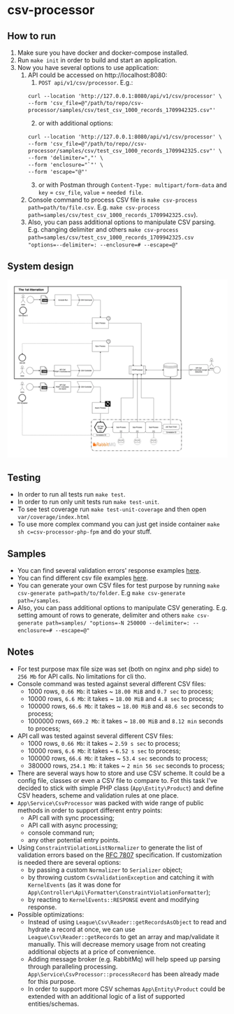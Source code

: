 # csv-processor

## How to run

1. Make sure you have docker and docker-compose installed.
2. Run `make init` in order to build and start an application.
3. Now you have several options to use application:
   1. API could be accessed on http://localhost:8080:
      1. `POST api/v1/csv/processor`. E.g.:
      ```curl
      curl --location 'http://127.0.0.1:8080/api/v1/csv/processor' \
      --form 'csv_file=@"/path/to/repo/csv-processor/samples/csv/test_csv_1000_records_1709942325.csv"'
      ```
      2. or with additional options:
      ```curl
      curl --location 'http://127.0.0.1:8080/api/v1/csv/processor' \
      --form 'csv_file=@"/path/to/repo//csv-processor/samples/csv/test_csv_1000_records_1709942325.csv"' \
      --form 'delimiter=","' \
      --form 'enclosure="`"' \
      --form 'escape="@"'
      ```
      3. or with Postman through `Content-Type: multipart/form-data` and `key` = `csv_file`, `value` = `needed file`.
   2. Console command to process CSV file is `make csv-process path=path/to/file.csv`. E.g. `make csv-process path=samples/csv/test_csv_1000_records_1709942325.csv`).
   3. Also, you can pass additional options to manipulate CSV parsing. E.g. changing delimiter and others `make csv-process path=samples/csv/test_csv_1000_records_1709942325.csv "options=--delimiter=: --enclosure=# --escape=@"`

## System design

![CSV_processor.webp](samples%2Fsystem%2FCSV_processor.webp)

## Testing

- In order to run all tests run `make test`.
- In order to run only unit tests run `make test-unit`.
- To see test coverage run `make test-unit-coverage` and then open `var/coverage/index.html`
- To use more complex command you can just get inside container `make sh c=csv-processor-php-fpm` and do your stuff.

## Samples
- You can find several validation errors' response examples [here](samples/api/response).
- You can find different csv file examples [here](samples/csv).
- You can generate your own CSV files for test purpose by running `make csv-generate path=path/to/folder`. E.g `make csv-generate path=/samples`.
- Also, you can pass additional options to manipulate CSV generating. E.g. setting amount of rows to generate, delimiter and others `make csv-generate path=samples/ "options=-N 250000 --delimiter=: --enclosure=# --escape=@"`

## Notes

- For test purpose max file size was set (both on nginx and php side) to `256 Mb` for API calls. No limitations for cli tho.
- Console command was tested against several different CSV files:
  - 1000 rows, `0.66 Mb`: it takes ~ `18.00 MiB` and `0.7 sec` to process;
  - 10000 rows, `6.6 Mb`: it takes ~ `18.00 MiB` and `4.8 sec` to process;
  - 100000 rows, `66.6 Mb`: it takes ~ `18.00 MiB` and `48.6 sec` seconds to process;
  - 1000000 rows, `669.2 Mb`: it takes ~ `18.00 MiB` and `8.12 min` seconds to process;
- API call was tested against several different CSV files:
  - 1000 rows, `0.66 Mb`: it takes ~ `2.59 s sec` to process;
  - 10000 rows, `6.6 Mb`: it takes ~ `6.52 s sec` to process;
  - 100000 rows, `66.6 Mb`: it takes ~ `53.4 sec` seconds to process;
  - 380000 rows, `254.1 Mb`: it takes ~ `2 min 56 sec` seconds to process;
- There are several ways how to store and use CSV scheme. It could be a config file, classes or even a CSV file to compare to.
Fot this task I've decided to stick with simple PHP class (`App\Entity\Product`) and define CSV headers, scheme and validation rules at one place.
- `App\Service\CsvProcessor` was packed with wide range of public methods in order to support different entry points:
  - API call with sync processing;
  - API call with async processing;
  - console command run;
  - any other potential entry points.
- Using `ConstraintViolationListNormalizer` to generate the list of validation errors based on the [RFC 7807](https://datatracker.ietf.org/doc/html/rfc7807) specification.
  If customization is needed there are several options:
    - by passing a custom `Normalizer` to `Serializer` object;
    - by throwing custom `CsvValidationException` and catching it with `KernelEvents` (as it was done for `App\Controller\Api\Formatter\ConstraintViolationFormatter`);
    - by reacting to `KernelEvents::RESPONSE` event and modifying response.
- Possible optimizations:
    - Instead of using `League\Csv\Reader::getRecordsAsObject` to read and hydrate a record at once, we can use `League\Csv\Reader::getRecords` to get an array and map/validate it manually.
      This will decrease memory usage from not creating additional objects at a price of convenience.
    - Adding message broker (e.g. RabbitMq) will help speed up parsing through paralleling processing.
      `App\Service\CsvProcessor::processRecord` has been already made for this purpose.
    - In order to support more CSV schemas `App\Entity\Product` could be extended with an additional logic of a list of supported entities/schemas.